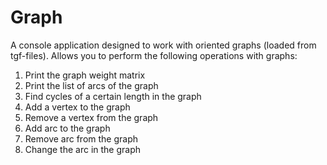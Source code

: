 # Graph

A console application designed to work with oriented graphs (loaded from tgf-files). Allows you to perform the following operations with graphs:
1. Print the graph weight matrix
2. Print the list of arcs of the graph
3. Find cycles of a certain length in the graph
4. Add a vertex to the graph
5. Remove a vertex from the graph
6. Add arc to the graph
7. Remove arc from the graph
8. Change the arc in the graph
